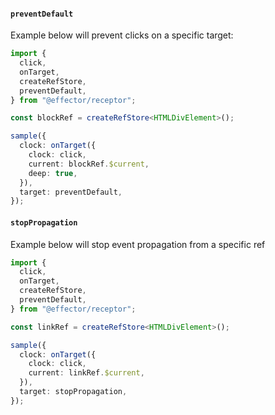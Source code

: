 #### `preventDefault`

Example below will prevent clicks on a specific target:

```ts
import {
  click,
  onTarget,
  createRefStore,
  preventDefault,
} from "@effector/receptor";

const blockRef = createRefStore<HTMLDivElement>();

sample({
  clock: onTarget({
    clock: click,
    current: blockRef.$current,
    deep: true,
  }),
  target: preventDefault,
});
```

#### `stopPropagation`

Example below will stop event propagation from a specific ref

```ts
import {
  click,
  onTarget,
  createRefStore,
  preventDefault,
} from "@effector/receptor";

const linkRef = createRefStore<HTMLDivElement>();

sample({
  clock: onTarget({
    clock: click,
    current: linkRef.$current,
  }),
  target: stopPropagation,
});
```
